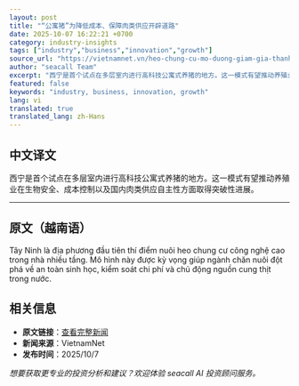 ```yaml
---
layout: post
title: "“公寓猪”为降低成本、保障肉类供应开辟道路"
date: 2025-10-07 16:22:21 +0700
category: industry-insights
tags: ["industry","business","innovation","growth"]
source_url: "https://vietnamnet.vn/heo-chung-cu-mo-duong-giam-gia-thanh-dam-bao-nguon-cung-thit-2450077.html"
author: "seacall Team"
excerpt: "西宁是首个试点在多层室内进行高科技公寓式养猪的地方。这一模式有望推动养殖业在生物安全、成本控制以及国内肉类供应自主性方面取得突破性进展。..."
featured: false
keywords: "industry, business, innovation, growth"
lang: vi
translated: true
translated_lang: zh-Hans
---
```


## 中文译文

西宁是首个试点在多层室内进行高科技公寓式养猪的地方。这一模式有望推动养殖业在生物安全、成本控制以及国内肉类供应自主性方面取得突破性进展。

---

## 原文（越南语）

Tây Ninh là địa phương đầu tiên thí điểm nuôi heo chung cư công nghệ cao trong nhà nhiều tầng. Mô hình này được kỳ vọng giúp ngành chăn nuôi đột phá về an toàn sinh học, kiểm soát chi phí và chủ động nguồn cung thịt trong nước.

## 相关信息

- **原文链接**：[查看完整新闻](https://vietnamnet.vn/heo-chung-cu-mo-duong-giam-gia-thanh-dam-bao-nguon-cung-thit-2450077.html)
- **新闻来源**：VietnamNet
- **发布时间**：2025/10/7

*想要获取更专业的投资分析和建议？欢迎体验 seacall AI 投资顾问服务。*